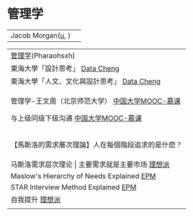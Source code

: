 # 管理学

|                                                                   |   |
| ----------------------------------------------------------------- | - |
| Jacob Morgan([u](https://www.youtube.com/c/JacobMorgan/videos), ) |   |

|                                                                                                                                                                                                                                                                                              |
| -------------------------------------------------------------------------------------------------------------------------------------------------------------------------------------------------------------------------------------------------------------------------------------------- |
| [管理学](https://www.youtube.com/playlist?list=PLuAhsn5lHHmPmVJmp5O3EXvJ5\_gWhfrPE)(Pharaohsxh)                                                                                                                                                                                                 |
| 東海大學「設計思考」 [Data Cheng](https://www.youtube.com/playlist?list=PL002D62AC265A979A)                                                                                                                                                                                                            |
| 東海大學「人文、文化與設計思考」 [Data Cheng](https://www.youtube.com/playlist?list=PLE69B8596BF66E740)                                                                                                                                                                                                      |
| <p>管理学-王文周（北京师范大学） <a href="https://www.youtube.com/playlist?list=PLBPbUxsZM4SYspDEsaIp-nujACXqEAV9T">中国大学MOOC-慕课</a></p><p>与上级同级下级沟通 <a href="https://www.youtube.com/watch?v=aGIykokG-mc">中国大学MOOC-慕课</a></p>                                                                              |
| <p>【馬斯洛的需求層次理論】人在每個階段追求的是什麽？| 領導者怎麽善用這個心理學技巧？ <a href="https://www.youtube.com/watch?v=vgJvoFB15gc">Sprouts 學校</a></p><p>【觀念】需求滿足、馬斯洛金字塔 均一教育平台 <a href="https://www.youtube.com/watch?v=8NZF8Nd8ST4">Junyi Academy</a></p><p>生理需求</p><p>安全需求</p><p>爱和归属</p><p>尊重、自信和同伴的认可</p><p>自我价值的实现</p> |
| 马斯洛需求层次理论 \| 主要需求就是主要市场 [理想派](https://www.youtube.com/watch?v=onN6WD-h9qE)                                                                                                                                                                                                                   |
| Maslow's Hierarchy of Needs Explained [EPM](https://www.youtube.com/watch?v=xT6BpFhPsfY)                                                                                                                                                                                                     |
| STAR Interview Method Explained [EPM](https://www.youtube.com/watch?v=dWK26jZgsM8)                                                                                                                                                                                                           |
| 自我提升 [理想派](https://www.youtube.com/playlist?list=PL9npAsaJ90uIl-bPWnfPva8e\_MHnASu9m)                                                                                                                                                                                                        |
|                                                                                                                                                                                                                                                                                              |
